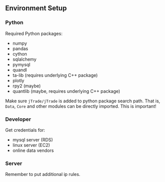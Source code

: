 ## Environment Setup

### Python

Required Python packages:

- numpy
- pandas
- cython
- sqlalchemy
- pymysql
- quandl
- ta-lib (requires underlying C++ package)
- plotly
- rpy2 (maybe)
- quantlib (maybe, requires underlying C++ package)

Make sure `jTrade/jTrade` is added to python package search path. That is, `Data`, `Core` and other modules can be 
directly imported. This is important!

### Developer

Get credentials for:

- mysql server (RDS)
- linux server (EC2)
- online data vendors

### Server

Remember to put additional ip rules.